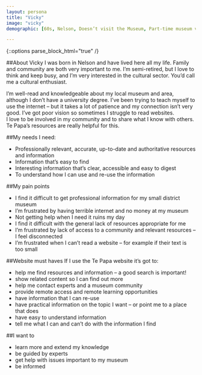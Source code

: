 ```yaml
---
layout: persona
title: "Vicky"
image: "vicky"
demographic: [60s, Nelson, Doesn’t visit the Museum, Part-time museum volunteer]

---
```


{::options parse_block_html="true" /}
<div class="col">

##About Vicky
I was born in Nelson and have lived here all my life. Family and community are both very important to me.  I’m semi-retired, but I love to think and keep busy, and I’m very interested in the cultural sector. You’d call me a cultural enthusiast.

I’m well-read and knowledgeable about my local museum and area, although I don’t have a university degree. I’ve been trying to teach myself to use the internet – but it takes a lot of patience and my connection isn’t very good. I’ve got poor vision so sometimes I struggle to read websites.  
I love to be involved in my community and to share what I know with others. Te Papa’s resources are really helpful for this.



</div>
<div class="col">

##My needs
I need:

* Professionally relevant, accurate, up-to-date and authoritative resources and information
* Information that’s easy to find
* Interesting information that’s clear, accessible and easy to digest
* To understand how I can use and re-use the information

##My pain points
* I find it difficult to get professional information for my small district museum
* I’m frustrated by having terrible internet and no money at my museum
* Not getting help when I need it ruins my day
* I find it difficult with the general lack of resources appropriate for me
* I’m frustrated by lack of access to a community and relevant resources – I feel disconnected
* I’m frustrated when I can’t read a website – for example if their text is too small



</div>
<div class="col">

##Website must haves
If I use the Te Papa website it’s got to:

* help me find resources and information – a good search is important!
* show related content so I can find out more
* help me contact experts and a museum community
* provide remote access and remote learning opportunities
* have information that I can re-use
* have practical information on the topic I want – or point me to a place that does
* have easy to understand information
* tell me what I can and can’t do with the information I find

##I want to

* learn more and extend my knowledge
* be guided by experts
* get help with issues important to my museum
* be informed

</div>
